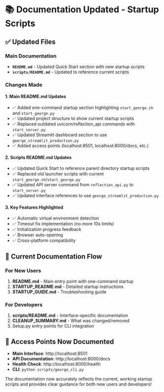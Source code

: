 # 📚 Documentation Updated - Startup Scripts

## ✅ Updated Files

### Main Documentation
- **`README.md`** - Updated Quick Start section with new startup scripts
- **`scripts/README.md`** - Updated to reference current scripts

### Changes Made

#### 1. Main README.md Updates
- ✅ Added one-command startup section highlighting `start_george.sh` and `start_george.py`
- ✅ Updated project structure to show current startup scripts
- ✅ Replaced outdated uvicorn/reflection_api commands with `start_server.py`
- ✅ Updated Streamlit dashboard section to use `george_streamlit_production.py`
- ✅ Added access points (localhost:8501, localhost:8000/docs, etc.)

#### 2. Scripts README.md Updates  
- ✅ Updated Quick Start to reference parent directory startup scripts
- ✅ Replaced old launcher scripts with current `start_george.sh`/`start_george.py`
- ✅ Updated API server command from `reflection_api.py` to `start_server.py`
- ✅ Updated interface references to use `george_streamlit_production.py`

#### 3. Key Features Highlighted
- ✅ Automatic virtual environment detection
- ✅ Timeout fix implementation (no more 10s limits)
- ✅ Initialization progress feedback
- ✅ Browser auto-opening
- ✅ Cross-platform compatibility

## 🎯 Current Documentation Flow

### For New Users
1. **README.md** - Main entry point with one-command startup
2. **STARTUP_README.md** - Detailed startup instructions  
3. **STARTUP_GUIDE.md** - Troubleshooting guide

### For Developers  
1. **scripts/README.md** - Interface-specific documentation
2. **CLEANUP_SUMMARY.md** - What was changed/removed
3. Setup.py entry points for CLI integration

## 📍 Access Points Now Documented

- **Main Interface**: http://localhost:8501
- **API Documentation**: http://localhost:8000/docs
- **Health Check**: http://localhost:8000/health
- **CLI**: `python scripts/george_cli.py`

The documentation now accurately reflects the current, working startup scripts and provides clear guidance for both new users and developers!
